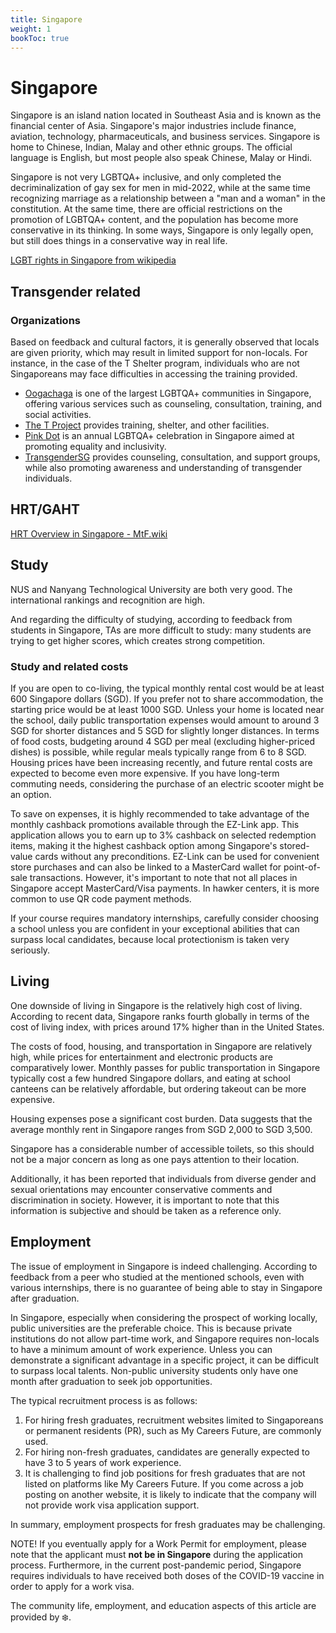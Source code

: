 ```yaml
---
title: Singapore
weight: 1
bookToc: true
---
```


# Singapore

Singapore is an island nation located in Southeast Asia and is known as the financial center of Asia. Singapore's major industries include finance, aviation, technology, pharmaceuticals, and business services. Singapore is home to Chinese, Indian, Malay and other ethnic groups. The official language is English, but most people also speak Chinese, Malay or Hindi.

Singapore is not very LGBTQA+ inclusive, and only completed the decriminalization of gay sex for men in mid-2022, while at the same time recognizing marriage as a relationship between a "man and a woman" in the constitution. At the same time, there are official restrictions on the promotion of LGBTQA+ content, and the population has become more conservative in its thinking. In some ways, Singapore is only legally open, but still does things in a conservative way in real life.

[LGBT rights in Singapore from wikipedia](https://en.wikipedia.org/wiki/LGBT_rights_in_Singapore)

## Transgender related

### Organizations

Based on feedback and cultural factors, it is generally observed that locals are given priority, which may result in limited support for non-locals. For instance, in the case of the T Shelter program, individuals who are not Singaporeans may face difficulties in accessing the training provided.

- [Oogachaga](https://oogachaga.com/) is one of the largest LGBTQA+ communities in Singapore, offering various services such as counseling, consultation, training, and social activities.
- [The T Project](https://www.thetprojectsg.org/) provides training, shelter, and other facilities.
- [Pink Dot](https://pinkdot.sg/) is an annual LGBTQA+ celebration in Singapore aimed at promoting equality and inclusivity.
- [TransgenderSG](https://transgendersg.com/) provides counseling, consultation, and support groups, while also promoting awareness and understanding of transgender individuals.

## HRT/GAHT

[HRT Overview in Singapore - MtF.wiki](https://mtf.wiki/en/docs/hrt/singapore/overview/)



## Study

NUS and Nanyang Technological University are both very good. The international rankings and recognition are high.

And regarding the difficulty of studying, according to feedback from students in Singapore, TAs are more difficult to study: many students are trying to get higher scores, which creates strong competition.

### Study and related costs

If you are open to co-living, the typical monthly rental cost would be at least 600 Singapore dollars (SGD). If you prefer not to share accommodation, the starting price would be at least 1000 SGD. Unless your home is located near the school, daily public transportation expenses would amount to around 3 SGD for shorter distances and 5 SGD for slightly longer distances. In terms of food costs, budgeting around 4 SGD per meal (excluding higher-priced dishes) is possible, while regular meals typically range from 6 to 8 SGD. Housing prices have been increasing recently, and future rental costs are expected to become even more expensive. If you have long-term commuting needs, considering the purchase of an electric scooter might be an option.

To save on expenses, it is highly recommended to take advantage of the monthly cashback promotions available through the EZ-Link app. This application allows you to earn up to 3% cashback on selected redemption items, making it the highest cashback option among Singapore's stored-value cards without any preconditions. EZ-Link can be used for convenient store purchases and can also be linked to a MasterCard wallet for point-of-sale transactions. However, it's important to note that not all places in Singapore accept MasterCard/Visa payments. In hawker centers, it is more common to use QR code payment methods.

If your course requires mandatory internships, carefully consider choosing a school unless you are confident in your exceptional abilities that can surpass local candidates, because local protectionism is taken very seriously.

## Living

One downside of living in Singapore is the relatively high cost of living. According to recent data, Singapore ranks fourth globally in terms of the cost of living index, with prices around 17% higher than in the United States.

The costs of food, housing, and transportation in Singapore are relatively high, while prices for entertainment and electronic products are comparatively lower. Monthly passes for public transportation in Singapore typically cost a few hundred Singapore dollars, and eating at school canteens can be relatively affordable, but ordering takeout can be more expensive.

Housing expenses pose a significant cost burden. Data suggests that the average monthly rent in Singapore ranges from SGD 2,000 to SGD 3,500.

Singapore has a considerable number of accessible toilets, so this should not be a major concern as long as one pays attention to their location.

Additionally, it has been reported that individuals from diverse gender and sexual orientations may encounter conservative comments and discrimination in society. However, it is important to note that this information is subjective and should be taken as a reference only.

## Employment

The issue of employment in Singapore is indeed challenging. According to feedback from a peer who studied at the mentioned schools, even with various internships, there is no guarantee of being able to stay in Singapore after graduation.

In Singapore, especially when considering the prospect of working locally, public universities are the preferable choice. This is because private institutions do not allow part-time work, and Singapore requires non-locals to have a minimum amount of work experience. Unless you can demonstrate a significant advantage in a specific project, it can be difficult to surpass local talents. Non-public university students only have one month after graduation to seek job opportunities.

The typical recruitment process is as follows:

1. For hiring fresh graduates, recruitment websites limited to Singaporeans or permanent residents (PR), such as My Careers Future, are commonly used.
2. For hiring non-fresh graduates, candidates are generally expected to have 3 to 5 years of work experience.
3. It is challenging to find job positions for fresh graduates that are not listed on platforms like My Careers Future. If you come across a job posting on another website, it is likely to indicate that the company will not provide work visa application support.

In summary, employment prospects for fresh graduates may be challenging. 

NOTE! If you eventually apply for a Work Permit for employment, please note that the applicant must **not be in Singapore** during the application process. Furthermore, in the current post-pandemic period, Singapore requires individuals to have received both doses of the COVID-19 vaccine in order to apply for a work visa.

[^1]: [Transgender Healthcare Intervention Threat by Singapore Ministry of Education (in Chinese)](https://global.udn.com/global_vision/story/8664/5228209)
[^2]: The eligibility for participation in this program is limited to individuals aged 21 and above, who hold permanent residency (PR) or Singaporean citizenship. This information is based on feedback from applicants, and I have screenshots of email replies as evidence. However, the actual need for such shelters among local residents is still subject to further discussion. - ❄️

The community life, employment, and education aspects of this article are provided by ❄️.